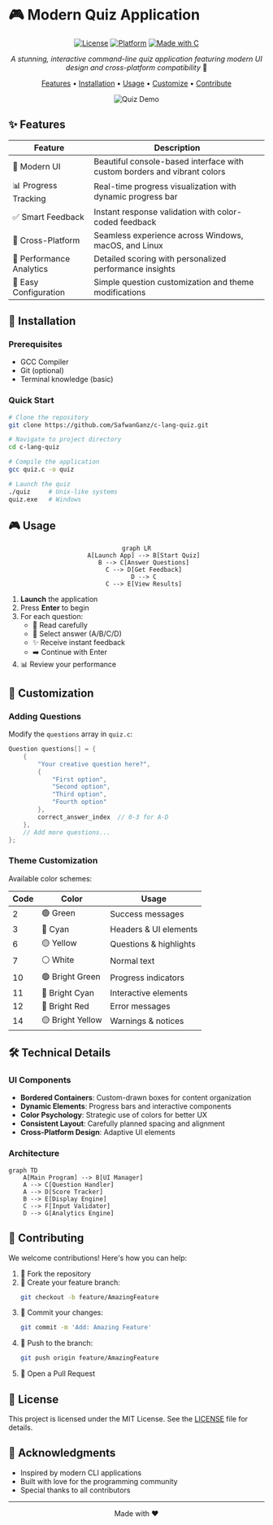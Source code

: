 # 🎮 Modern Quiz Application

<div align="center">

[![License](https://img.shields.io/badge/license-MIT-blue.svg?style=for-the-badge)](LICENSE)
[![Platform](https://img.shields.io/badge/platform-Windows%20%7C%20macOS%20%7C%20Linux-lightgrey.svg?style=for-the-badge)](https://github.com/SafwanGanz/modern-quiz)
[![Made with C](https://img.shields.io/badge/Made%20with-C-00599C?style=for-the-badge&logo=c)](https://en.wikipedia.org/wiki/C_(programming_language))

*A stunning, interactive command-line quiz application featuring modern UI design and cross-platform compatibility* 🚀

[Features](#-features) • [Installation](#-installation) • [Usage](#-usage) • [Customize](#-customization) • [Contribute](#-contributing)

![Quiz Demo](demo.gif)

</div>

## ✨ Features

<div align="center">

| Feature | Description |
|---------|-------------|
| 🎨 Modern UI | Beautiful console-based interface with custom borders and vibrant colors |
| 📊 Progress Tracking | Real-time progress visualization with dynamic progress bar |
| ✅ Smart Feedback | Instant response validation with color-coded feedback |
| 📱 Cross-Platform | Seamless experience across Windows, macOS, and Linux |
| 🎯 Performance Analytics | Detailed scoring with personalized performance insights |
| 🔄 Easy Configuration | Simple question customization and theme modifications |

</div>

## 🚀 Installation

### Prerequisites

- GCC Compiler
- Git (optional)
- Terminal knowledge (basic)

### Quick Start

```bash
# Clone the repository
git clone https://github.com/SafwanGanz/c-lang-quiz.git

# Navigate to project directory
cd c-lang-quiz

# Compile the application
gcc quiz.c -o quiz

# Launch the quiz
./quiz     # Unix-like systems
quiz.exe   # Windows
```

## 🎮 Usage

<div align="center">

```mermaid
graph LR
    A[Launch App] --> B[Start Quiz]
    B --> C[Answer Questions]
    C --> D[Get Feedback]
    D --> C
    C --> E[View Results]
```

</div>

1. **Launch** the application
2. Press **Enter** to begin
3. For each question:
   - 📖 Read carefully
   - 🎯 Select answer (A/B/C/D)
   - ✨ Receive instant feedback
   - ➡️ Continue with Enter
4. 📊 Review your performance

## 🎨 Customization

### Adding Questions

Modify the `questions` array in `quiz.c`:

```c
Question questions[] = {
    {
        "Your creative question here?",
        {
            "First option",
            "Second option", 
            "Third option",
            "Fourth option"
        },
        correct_answer_index  // 0-3 for A-D
    },
    // Add more questions...
};
```

### Theme Customization

Available color schemes:

| Code | Color | Usage |
|------|--------|-------|
| 2 | 🟢 Green | Success messages |
| 3 | 🔵 Cyan | Headers & UI elements |
| 6 | 🟡 Yellow | Questions & highlights |
| 7 | ⚪ White | Normal text |
| 10 | 🟢 Bright Green | Progress indicators |
| 11 | 🔵 Bright Cyan | Interactive elements |
| 12 | 🔴 Bright Red | Error messages |
| 14 | 🟡 Bright Yellow | Warnings & notices |

## 🛠️ Technical Details

### UI Components

- **Bordered Containers**: Custom-drawn boxes for content organization
- **Dynamic Elements**: Progress bars and interactive components
- **Color Psychology**: Strategic use of colors for better UX
- **Consistent Layout**: Carefully planned spacing and alignment
- **Cross-Platform Design**: Adaptive UI elements

### Architecture

```mermaid
graph TD
    A[Main Program] --> B[UI Manager]
    A --> C[Question Handler]
    A --> D[Score Tracker]
    B --> E[Display Engine]
    C --> F[Input Validator]
    D --> G[Analytics Engine]
```

## 🤝 Contributing

We welcome contributions! Here's how you can help:

1. 🍴 Fork the repository
2. 🌿 Create your feature branch:
   ```bash
   git checkout -b feature/AmazingFeature
   ```
3. 💫 Commit your changes:
   ```bash
   git commit -m 'Add: Amazing Feature'
   ```
4. 🚀 Push to the branch:
   ```bash
   git push origin feature/AmazingFeature
   ```
5. 🎉 Open a Pull Request

## 📝 License

This project is licensed under the MIT License. See the [LICENSE](LICENSE) file for details.

## 🙏 Acknowledgments

- Inspired by modern CLI applications
- Built with love for the programming community
- Special thanks to all contributors

---

<div align="center">

Made with ❤️

</div>
